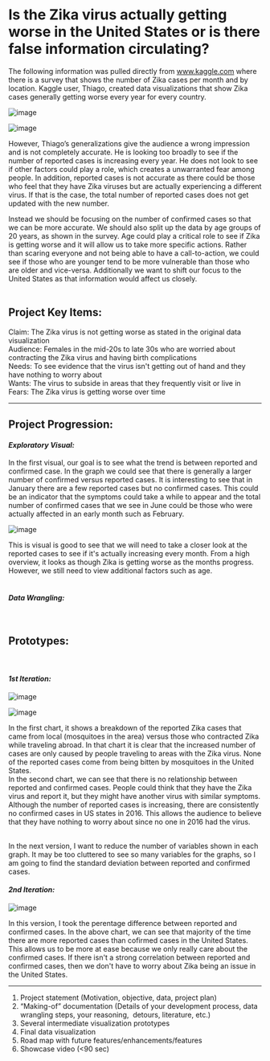 # Is the Zika virus actually getting worse in the United States or is there false information circulating?

The following information was pulled directly from www.kaggle.com where there is a survey that shows the number of Zika cases per month and by location. Kaggle user, Thiago, created data visualizations that show Zika cases generally getting worse every year for every country. 

![image](https://user-images.githubusercontent.com/32119820/32259045-1cc542b8-be7b-11e7-9673-a2372a1d06d0.png)

![image](https://user-images.githubusercontent.com/32119820/32258671-1f45e044-be79-11e7-9222-a2d767fec4e9.png)

However, Thiago’s generalizations give the audience a wrong impression and is not completely accurate. He is looking too broadly to see if the number of reported cases is increasing every year. He does not look to see if other factors could play a role, which creates a unwarranted fear among people. In addition, reported cases is not accurate as there could be those who feel that they have Zika viruses but are actually experiencing a different virus. If that is the case, the total number of reported cases does not get updated with the new number. 
<br/>

Instead we should be focusing on the number of confirmed cases so that we can be more accurate. We should also split up the data by age groups of 20 years, as shown in the survey. Age could play a critical role to see if Zika is getting worse and it will allow us to take more specific actions. Rather than scaring everyone and not being able to have a call-to-action, we could see if those who are younger tend to be more vulnerable than those who are older and vice-versa. Additionally we want to shift our focus to the United States as that information would affect us closely. 
<br/><br/>

## Project Key Items:
Claim: The Zika virus is not getting worse as stated in the original data visualization <br/>
Audience: Females in the mid-20s to late 30s who are worried about contracting the Zika virus and having birth complications <br/>
Needs: To see evidence that the virus isn't getting out of hand and they have nothing to worry about <br/>
Wants: The virus to subside in areas that they frequently visit or live in <br/>
Fears: The Zika virus is getting worse over time <br/>

---------
## Project Progression:

#### <i>Exploratory Visual:</i>
In the first visual, our goal is to see what the trend is between reported and confirmed case. In the graph we could see that there is generally a larger number of confirmed versus reported cases. It is interesting to see that in January there are a few reported cases but no confirmed cases. This could be an indicator that the symptoms could take a while to appear and the total number of confirmed cases that we see in June could be those who were actually affected in an early month such as February.

![image](https://user-images.githubusercontent.com/32119820/32259122-8fea41b2-be7b-11e7-99e6-c27827b3fe3e.png)

This is visual is good to see that we will need to take a closer look at the reported cases to see if it's actually increasing every month. From a high overview, it looks as though Zika is getting worse as the months progress. However, we still need to view additional factors such as age.
<br/><br/>

#### <i>Data Wrangling:</i>

<br/>

## Prototypes:

<br/>

#### <i>1st Iteration:</i>

![image](https://user-images.githubusercontent.com/32119820/32590330-b873657e-c4ce-11e7-8ba4-809ebbc06282.png)

![image](https://user-images.githubusercontent.com/32119820/32590341-c82b28bc-c4ce-11e7-8f1b-b6fc678a3a2b.png)

In the first chart, it shows a breakdown of the reported Zika cases that came from local (mosquitoes in the area) versus those who contracted Zika while traveling abroad. In that chart it is clear that the increased number of cases are only caused by people traveling to areas with the Zika virus. None of the reported cases come from being bitten by mosquitoes in the United States.
<br/>
In the second chart, we can see that there is no relationship between reported and confirmed cases. People could think that they have the Zika virus and report it, but they might have another virus with similar symptoms. Although the number of reported cases is increasing, there are consistently no confirmed cases in US states in 2016. This allows the audience to believe that they have nothing to worry about since no one in 2016 had the virus.
<br/><br/>

In the next version, I want to reduce the number of variables shown in each graph. It may be too cluttered to see so many variables for the graphs, so I am going to find the standard deviation between reported and confirmed cases.

#### <i>2nd Iteration:</i>

![image](https://user-images.githubusercontent.com/32119820/32528377-92cecb0c-c3e7-11e7-927d-502ea6e0c276.png)

In this version, I took the perentage difference between reported and confirmed cases. In the above chart, we can see that majority of the time there are more reported cases than cofirmed cases in the United States. This allows us to be more at ease because we only really care about the confirmed cases. If there isn't a strong correlation between reported and confirmed cases, then we don't have to worry about Zika being an issue in the United States.



----------


1. Project statement (Motivation, objective, data, project plan)  
2. “Making-of” documentation (Details of your development process, data wrangling steps, your reasoning,  detours, literature, etc.)  
3. Several intermediate visualization prototypes  
4. Final data visualization  
5. Road map with future features/enhancements/features  
6. Showcase video (<90 sec)  

